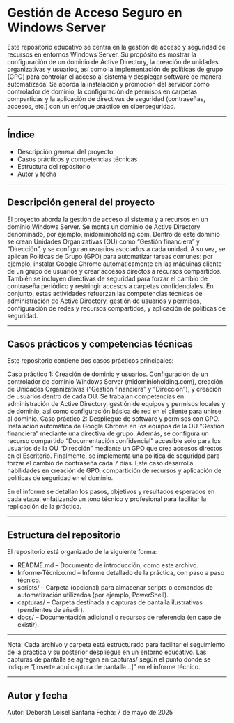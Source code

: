 # Gestión de Acceso Seguro en Windows Server

Este repositorio educativo se centra en la gestión de acceso y seguridad de recursos en entornos Windows Server. Su propósito es mostrar la configuración de un dominio de Active Directory, la creación de unidades organizativas y usuarios, así como la implementación de políticas de grupo (GPO) para controlar el acceso al sistema y desplegar software de manera automatizada. Se aborda la instalación y promoción del servidor como controlador de dominio, la configuración de permisos en carpetas compartidas y la aplicación de directivas de seguridad (contraseñas, accesos, etc.) con un enfoque práctico en ciberseguridad.

---

## Índice

- Descripción general del proyecto
- Casos prácticos y competencias técnicas
- Estructura del repositorio
- Autor y fecha

---

## Descripción general del proyecto

El proyecto aborda la gestión de acceso al sistema y a recursos en un dominio Windows Server. Se monta un dominio de Active Directory denominado, por ejemplo, midominioholding.com. Dentro de este dominio se crean Unidades Organizativas (OU) como “Gestión financiera” y “Dirección”, y se configuran usuarios asociados a cada unidad. A su vez, se aplican Políticas de Grupo (GPO) para automatizar tareas comunes: por ejemplo, instalar Google Chrome automáticamente en las máquinas cliente de un grupo de usuarios y crear accesos directos a recursos compartidos. También se incluyen directivas de seguridad para forzar el cambio de contraseña periódico y restringir accesos a carpetas confidenciales. En conjunto, estas actividades refuerzan las competencias técnicas de administración de Active Directory, gestión de usuarios y permisos, configuración de redes y recursos compartidos, y aplicación de políticas de seguridad.

---

## Casos prácticos y competencias técnicas

Este repositorio contiene dos casos prácticos principales:

Caso práctico 1: Creación de dominio y usuarios. Configuración de un controlador de dominio Windows Server (midominioholding.com), creación de Unidades Organizativas (“Gestión financiera” y “Dirección”), y creación de usuarios dentro de cada OU. Se trabajan competencias en administración de Active Directory, gestión de equipos y permisos locales y de dominio, así como configuración básica de red en el cliente para unirse al dominio.
Caso práctico 2: Despliegue de software y permisos con GPO. Instalación automática de Google Chrome en los equipos de la OU “Gestión financiera” mediante una directiva de grupo. Además, se configura un recurso compartido “Documentación confidencial” accesible solo para los usuarios de la OU “Dirección” mediante un GPO que crea accesos directos en el Escritorio. Finalmente, se implementa una política de seguridad para forzar el cambio de contraseña cada 7 días. Este caso desarrolla habilidades en creación de GPO, compartición de recursos y aplicación de políticas de seguridad en el dominio.

En el informe se detallan los pasos, objetivos y resultados esperados en cada etapa, enfatizando un tono técnico y profesional para facilitar la replicación de la práctica.

---

## Estructura del repositorio

El repositorio está organizado de la siguiente forma:

- README.md – Documento de introducción, como este archivo.
- Informe-Técnico.md – Informe detallado de la práctica, con paso a paso técnico.
- scripts/ – Carpeta (opcional) para almacenar scripts o comandos de automatización utilizados (por ejemplo, PowerShell).
- capturas/ – Carpeta destinada a capturas de pantalla ilustrativas (pendientes de añadir).
- docs/ – Documentación adicional o recursos de referencia (en caso de existir).

---

Nota: Cada archivo y carpeta está estructurado para facilitar el seguimiento de la práctica y su posterior despliegue en un entorno educativo. Las capturas de pantalla se agregan en capturas/ según el punto donde se indique “[Inserte aquí captura de pantalla...]” en el informe técnico.

---

## Autor y fecha

Autor: Deborah Loisel Santana
Fecha: 7 de mayo de 2025

